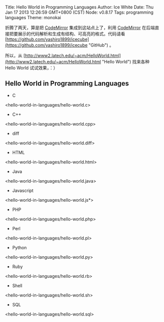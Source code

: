 Title: Hello World in Programming Languages
Author: Ice White
Date: Thu Jan 17 2013 12:26:59 GMT+0800 (CST)
Node: v0.8.17
Tags: programming languages
Theme: monokai

折腾了两天，算是把 [CodeMirror](http://codemirror.net "CodeMirror") 集成到这站点上了，利用 [CodeMirror](http://codemirror.net "CodeMirror") 在后端直接把要展示的代码解析和生成有结构、可高亮的格式。代码请看 [https://github.com/yashiro1899/icecube](https://github.com/yashiro1899/icecube "GitHub") 。

所以，从 [http://www2.latech.edu/~acm/HelloWorld.html](http://www2.latech.edu/~acm/HelloWorld.html "Hello World") 找来各种 Hello World 试试效果，：）

## Hello World in Programming Languages

* C

<hello-world-in-languages/hello-world.c>

* C++

<hello-world-in-languages/hello-world.cpp>

* diff

<hello-world-in-languages/hello-world.diff>

* HTML

<hello-world-in-languages/hello-world.html>

* Java

<hello-world-in-languages/hello-world.java>

* Javascript

<hello-world-in-languages/hello-world.js*>

* PHP

<hello-world-in-languages/hello-world.php>

* Perl

<hello-world-in-languages/hello-world.pl>

* Python

<hello-world-in-languages/hello-world.py>

* Ruby

<hello-world-in-languages/hello-world.rb>

* Shell

<hello-world-in-languages/hello-world.sh>

* SQL

<hello-world-in-languages/hello-world.sql>


